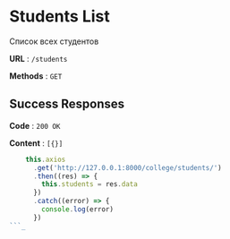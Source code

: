 # Students List

Список всех студентов

**URL** : `/students`

**Methods** : `GET`

## Success Responses

**Code** : `200 OK`

**Content** : `[{}]`

```javascript
    this.axios
      .get('http://127.0.0.1:8000/college/students/')
      .then((res) => {
        this.students = res.data
      })
      .catch((error) => {
        console.log(error)
      })
```_